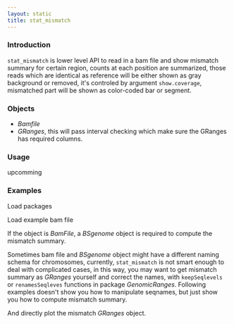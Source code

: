 ```yaml
---
layout: static
title: stat_mismatch
---
```

<!--roptions dev='png', fig.width=8, fig.height=8, fig.path = "stat_mismatch-" -->
<!--begin.rcode setup, message = FALSE, echo = FALSE, warning = FALSE
    render_jekyll()
    opts_knit$set(upload.fun = function(file) 
       imgur_upload(file, key = "7733c9b660907f0975935cc9ba657413"))
    dir.path <- "~/Codes/gitrepos/ggbio/master/ggbio/inst/examples/stat/"
    fl<- file.path(dir.path, "stat_mismatch.R")
    read_chunk(fl)
end.rcode-->

### Introduction

`stat_mismatch` is lower level API to read in a bam file and show mismatch
summary for certain region, counts at each position are summarized, those reads
which are identical as reference will be either shown as gray background or
removed, it's controled by argument `show.coverage`, mismatched part will be
shown as color-coded bar or segment.

### Objects
  * *Bamfile*
  * *GRanges*, this will pass interval checking which make sure the GRanges has
     required columns.

  
### Usage
  upcomming

### Examples
Load packages
<!--begin.rcode load, message = FALSE, warning = FALSE
end.rcode-->
  
Load example bam file
<!--begin.rcode load_bam, message = FALSE, warning = FALSE
end.rcode-->

If the object is *BamFile*, a *BSgenome* object is required to compute the
mismatch summary. 
<!--begin.rcode BamFile, message = FALSE, warning = FALSE
end.rcode-->

Sometimes bam file and *BSgenome* object might have a different naming schema
for chromosomes, currently, `stat_mismatch` is not smart enough to deal with
complicated cases, in this way, you may want to get mismatch summary as
*GRanges* yourself and correct the names, with `keepSeqlevels` or
`renamesSeqleves` functions in package *GenomicRanges*. Following examples
doesn't show you how to manipulate seqnames, but just show you how to compute
mismatch summary. 
<!--begin.rcode pag, message = FALSE, warning = FALSE
end.rcode-->

And directly plot the mismatch *GRanges* object.
<!--begin.rcode pag_v, message = FALSE, warning = FALSE, fig.keep = "all"
end.rcode-->



